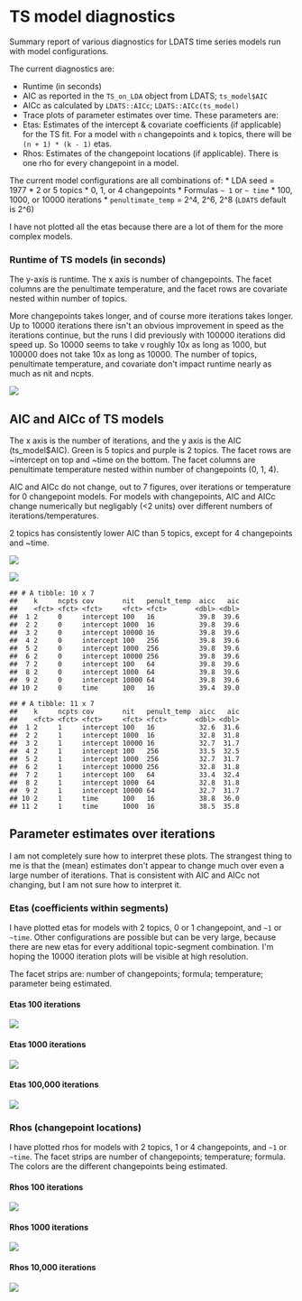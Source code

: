 TS model diagnostics
================

Summary report of various diagnostics for LDATS time series models run with model configurations.

The current diagnostics are:

-   Runtime (in seconds)
-   AIC as reported in the `TS_on_LDA` object from LDATS; `ts_model$AIC`
-   AICc as calculated by `LDATS::AICc`; `LDATS::AICc(ts_model)`
-   Trace plots of parameter estimates over time. These parameters are:
-   Etas: Estimates of the intercept & covariate coefficients (if applicable) for the TS fit. For a model with `n` changepoints and `k` topics, there will be `(n + 1) * (k - 1)` etas.
-   Rhos: Estimates of the changepoint locations (if applicable). There is one rho for every changepoint in a model.

The current model configurations are all combinations of: \* LDA seed = 1977 \* 2 or 5 topics \* 0, 1, or 4 changepoints \* Formulas `~ 1` or `~ time` \* 100, 1000, or 10000 iterations \* `penultimate_temp` = 2^4, 2^6, 2^8 (`LDATS` default is 2^6)

I have not plotted all the etas because there are a lot of them for the more complex models.

### Runtime of TS models (in seconds)

The y-axis is runtime. The x axis is number of changepoints. The facet columns are the penultimate temperature, and the facet rows are covariate nested within number of topics.

More changepoints takes longer, and of course more iterations takes longer. Up to 10000 iterations there isn't an obvious improvement in speed as the iterations continue, but the runs I did previously with 100000 iterations did speed up. So 10000 seems to take v roughly 10x as long as 1000, but 100000 does not take 10x as long as 10000. The number of topics, penultimate temperature, and covariate don't impact runtime nearly as much as nit and ncpts.

![](summary_files/figure-markdown_github/runtime-1.png)

AIC and AICc of TS models
-------------------------

The x axis is the number of iterations, and the y axis is the AIC (ts_model$AIC). Green is 5 topics and purple is 2 topics. The facet rows are ~intercept on top and ~time on the bottom. The facet columns are penultimate temperature nested within number of changepoints (0, 1, 4). 


AIC and AICc do not change, out to 7 figures, over iterations or temperature for 0 changepoint models. For models with changepoints, AIC and AICc change numerically but negligably (&lt;2 units) over different numbers of iterations/temperatures. 


2 topics has consistently lower AIC than 5 topics, except for 4 changepoints and ~time.


![](summary_files/figure-markdown_github/aicc-1.png)

![](summary_files/figure-markdown_github/aiccs-1.png)

    ## # A tibble: 10 x 7
    ##    k     ncpts cov       nit   penult_temp  aicc   aic
    ##    <fct> <fct> <fct>     <fct> <fct>       <dbl> <dbl>
    ##  1 2     0     intercept 100   16           39.8  39.6
    ##  2 2     0     intercept 1000  16           39.8  39.6
    ##  3 2     0     intercept 10000 16           39.8  39.6
    ##  4 2     0     intercept 100   256          39.8  39.6
    ##  5 2     0     intercept 1000  256          39.8  39.6
    ##  6 2     0     intercept 10000 256          39.8  39.6
    ##  7 2     0     intercept 100   64           39.8  39.6
    ##  8 2     0     intercept 1000  64           39.8  39.6
    ##  9 2     0     intercept 10000 64           39.8  39.6
    ## 10 2     0     time      100   16           39.4  39.0

    ## # A tibble: 11 x 7
    ##    k     ncpts cov       nit   penult_temp  aicc   aic
    ##    <fct> <fct> <fct>     <fct> <fct>       <dbl> <dbl>
    ##  1 2     1     intercept 100   16           32.6  31.6
    ##  2 2     1     intercept 1000  16           32.8  31.8
    ##  3 2     1     intercept 10000 16           32.7  31.7
    ##  4 2     1     intercept 100   256          33.5  32.5
    ##  5 2     1     intercept 1000  256          32.7  31.7
    ##  6 2     1     intercept 10000 256          32.8  31.8
    ##  7 2     1     intercept 100   64           33.4  32.4
    ##  8 2     1     intercept 1000  64           32.8  31.8
    ##  9 2     1     intercept 10000 64           32.7  31.7
    ## 10 2     1     time      100   16           38.8  36.0
    ## 11 2     1     time      1000  16           38.5  35.8
    

Parameter estimates over iterations
-----------------------------------

I am not completely sure how to interpret these plots. The strangest thing to me is that the (mean) estimates don't appear to change much over even a large number of iterations. That is consistent with AIC and AICc not changing, but I am not sure how to interpret it.

### Etas (coefficients within segments)

I have plotted etas for models with 2 topics, 0 or 1 changepoint, and `~1` or `~time`. Other configurations are possible but can be very large, because there are new etas for every additional topic-segment combination. I'm hoping the 10000 iteration plots will be visible at high resolution.

The facet strips are: number of changepoints; formula; temperature; parameter being estimated.

#### Etas 100 iterations

![](summary_files/figure-markdown_github/etas%20100-1.png)

#### Etas 1000 iterations

![](summary_files/figure-markdown_github/etas%201k-1.png)

#### Etas 100,000 iterations

![](summary_files/figure-markdown_github/etas%20100k-1.png)

### Rhos (changepoint locations)

I have plotted rhos for models with 2 topics, 1 or 4 changepoints, and `~1` or `~time`. The facet strips are number of changepoints; temperature; formula. The colors are the different changepoints being estimated.

#### Rhos 100 iterations

![](summary_files/figure-markdown_github/rhos%20100-1.png)

#### Rhos 1000 iterations

![](summary_files/figure-markdown_github/rhos%201000-1.png)

#### Rhos 10,000 iterations

![](summary_files/figure-markdown_github/rhos%2010000-1.png)
